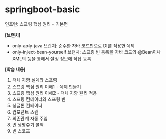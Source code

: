 # springboot-basic
인프런: 스프링 핵심 원리 - 기본편

<b>[브랜치]</b>
* only-aply-java 브랜치: 순수한 자바 코드만으로 DI를 적용한 예제
* only-inject-bean-yourself 브랜치: 스프링 빈 등록을 자바 코드의 @Bean이나 XML의 <bean> 등을 통해서 설정 정보에 직접 등록
 
<b>[학습 내용]</b>
  
1. 객체 지향 설계와 스프링
2. 스프링 핵심 원리 이해1 - 예제 만들기
3. 스프링 핵심 원리 이해2 - 객체 지향 원리 적용
4. 스프링 컨테이너와 스프링 빈
5. 싱글톤 컨테이너
6. 컴포넌트 스캔
7. 의존관계 자동 주입
8. 빈 생명주기 콜백
9. 빈 스코프

